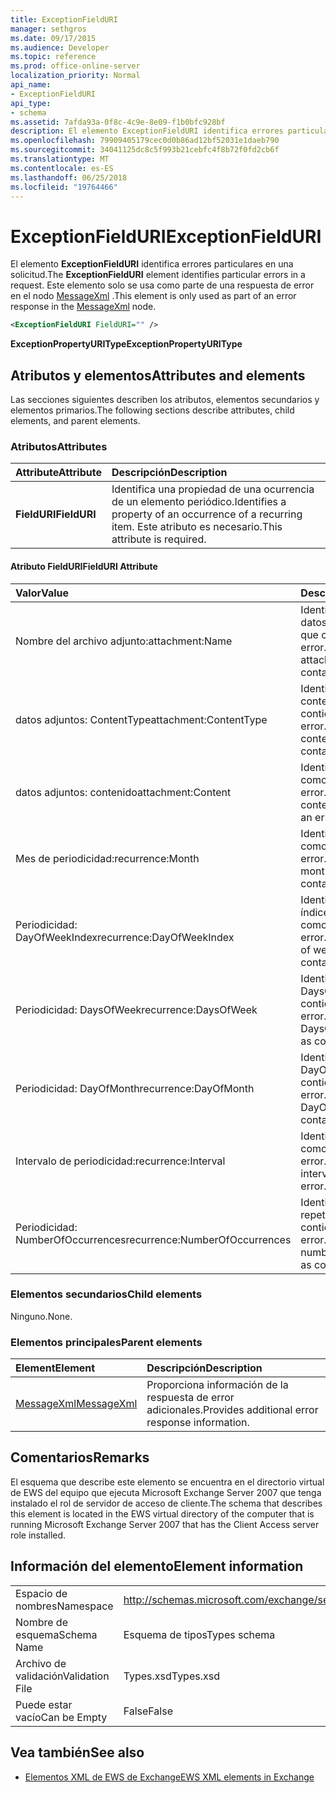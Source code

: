 ```yaml
---
title: ExceptionFieldURI
manager: sethgros
ms.date: 09/17/2015
ms.audience: Developer
ms.topic: reference
ms.prod: office-online-server
localization_priority: Normal
api_name:
- ExceptionFieldURI
api_type:
- schema
ms.assetid: 7afda93a-0f8c-4c9e-8e09-f1b0bfc928bf
description: El elemento ExceptionFieldURI identifica errores particulares en una solicitud. Este elemento solo se usa como parte de una respuesta de error en el nodo MessageXml.
ms.openlocfilehash: 79909405179cec0d0b86ad12bf52031e1daeb790
ms.sourcegitcommit: 34041125dc8c5f993b21cebfc4f8b72f0fd2cb6f
ms.translationtype: MT
ms.contentlocale: es-ES
ms.lasthandoff: 06/25/2018
ms.locfileid: "19764466"
---
```

# <a name="exceptionfielduri"></a><span data-ttu-id="42617-104">ExceptionFieldURI</span><span class="sxs-lookup"><span data-stu-id="42617-104">ExceptionFieldURI</span></span>

<span data-ttu-id="42617-105">El elemento **ExceptionFieldURI** identifica errores particulares en una solicitud.</span><span class="sxs-lookup"><span data-stu-id="42617-105">The **ExceptionFieldURI** element identifies particular errors in a request.</span></span> <span data-ttu-id="42617-106">Este elemento solo se usa como parte de una respuesta de error en el nodo [MessageXml](messagexml.md) .</span><span class="sxs-lookup"><span data-stu-id="42617-106">This element is only used as part of an error response in the [MessageXml](messagexml.md) node.</span></span> 
  
```xml
<ExceptionFieldURI FieldURI="" />
```

 <span data-ttu-id="42617-107">**ExceptionPropertyURIType**</span><span class="sxs-lookup"><span data-stu-id="42617-107">**ExceptionPropertyURIType**</span></span>
## <a name="attributes-and-elements"></a><span data-ttu-id="42617-108">Atributos y elementos</span><span class="sxs-lookup"><span data-stu-id="42617-108">Attributes and elements</span></span>

<span data-ttu-id="42617-109">Las secciones siguientes describen los atributos, elementos secundarios y elementos primarios.</span><span class="sxs-lookup"><span data-stu-id="42617-109">The following sections describe attributes, child elements, and parent elements.</span></span>
  
### <a name="attributes"></a><span data-ttu-id="42617-110">Atributos</span><span class="sxs-lookup"><span data-stu-id="42617-110">Attributes</span></span>

|<span data-ttu-id="42617-111">**Attribute**</span><span class="sxs-lookup"><span data-stu-id="42617-111">**Attribute**</span></span>|<span data-ttu-id="42617-112">**Descripción**</span><span class="sxs-lookup"><span data-stu-id="42617-112">**Description**</span></span>|
|:-----|:-----|
|<span data-ttu-id="42617-113">**FieldURI**</span><span class="sxs-lookup"><span data-stu-id="42617-113">**FieldURI**</span></span> <br/> |<span data-ttu-id="42617-114">Identifica una propiedad de una ocurrencia de un elemento periódico.</span><span class="sxs-lookup"><span data-stu-id="42617-114">Identifies a property of an occurrence of a recurring item.</span></span> <span data-ttu-id="42617-115">Este atributo es necesario.</span><span class="sxs-lookup"><span data-stu-id="42617-115">This attribute is required.</span></span>  <br/> |
   
#### <a name="fielduri-attribute"></a><span data-ttu-id="42617-116">Atributo FieldURI</span><span class="sxs-lookup"><span data-stu-id="42617-116">FieldURI Attribute</span></span>

|<span data-ttu-id="42617-117">**Valor**</span><span class="sxs-lookup"><span data-stu-id="42617-117">**Value**</span></span>|<span data-ttu-id="42617-118">**Descripción**</span><span class="sxs-lookup"><span data-stu-id="42617-118">**Description**</span></span>|
|:-----|:-----|
|<span data-ttu-id="42617-119">Nombre del archivo adjunto:</span><span class="sxs-lookup"><span data-stu-id="42617-119">attachment:Name</span></span>  <br/> |<span data-ttu-id="42617-120">Identifica el nombre de datos adjuntos como que contiene un error.</span><span class="sxs-lookup"><span data-stu-id="42617-120">Identifies the attachment name as containing an error.</span></span>  <br/> |
|<span data-ttu-id="42617-121">datos adjuntos: ContentType</span><span class="sxs-lookup"><span data-stu-id="42617-121">attachment:ContentType</span></span>  <br/> |<span data-ttu-id="42617-122">Identifica el tipo de contenido como que contiene un error.</span><span class="sxs-lookup"><span data-stu-id="42617-122">Identifies the content type as containing an error.</span></span>  <br/> |
|<span data-ttu-id="42617-123">datos adjuntos: contenido</span><span class="sxs-lookup"><span data-stu-id="42617-123">attachment:Content</span></span>  <br/> |<span data-ttu-id="42617-124">Identifica el contenido como que contiene un error.</span><span class="sxs-lookup"><span data-stu-id="42617-124">Identifies the content as containing an error.</span></span>  <br/> |
|<span data-ttu-id="42617-125">Mes de periodicidad:</span><span class="sxs-lookup"><span data-stu-id="42617-125">recurrence:Month</span></span>  <br/> |<span data-ttu-id="42617-126">Identifica el campo mes como que contiene un error.</span><span class="sxs-lookup"><span data-stu-id="42617-126">Identifies the month field as containing an error.</span></span>  <br/> |
|<span data-ttu-id="42617-127">Periodicidad: DayOfWeekIndex</span><span class="sxs-lookup"><span data-stu-id="42617-127">recurrence:DayOfWeekIndex</span></span>  <br/> |<span data-ttu-id="42617-128">Identifica el día de índice de la semana como que contiene un error.</span><span class="sxs-lookup"><span data-stu-id="42617-128">Identifies the day of week index as containing an error.</span></span>  <br/> |
|<span data-ttu-id="42617-129">Periodicidad: DaysOfWeek</span><span class="sxs-lookup"><span data-stu-id="42617-129">recurrence:DaysOfWeek</span></span>  <br/> |<span data-ttu-id="42617-130">Identifica la propiedad DaysOfWeek como que contiene un error.</span><span class="sxs-lookup"><span data-stu-id="42617-130">Identifies the DaysOfWeek property as containing an error.</span></span>  <br/> |
|<span data-ttu-id="42617-131">Periodicidad: DayOfMonth</span><span class="sxs-lookup"><span data-stu-id="42617-131">recurrence:DayOfMonth</span></span>  <br/> |<span data-ttu-id="42617-132">Identifica el DayOfMonth como que contiene un error.</span><span class="sxs-lookup"><span data-stu-id="42617-132">Identifies the DayOfMonth as containing an error.</span></span>  <br/> |
|<span data-ttu-id="42617-133">Intervalo de periodicidad:</span><span class="sxs-lookup"><span data-stu-id="42617-133">recurrence:Interval</span></span>  <br/> |<span data-ttu-id="42617-134">Identifica el intervalo como que contiene un error.</span><span class="sxs-lookup"><span data-stu-id="42617-134">Identifies the interval as containing an error.</span></span>  <br/> |
|<span data-ttu-id="42617-135">Periodicidad: NumberOfOccurrences</span><span class="sxs-lookup"><span data-stu-id="42617-135">recurrence:NumberOfOccurrences</span></span>  <br/> |<span data-ttu-id="42617-136">Identifica el número de repeticiones como que contiene un error.</span><span class="sxs-lookup"><span data-stu-id="42617-136">Identifies the number of occurrences as containing an error.</span></span>  <br/> |
   
### <a name="child-elements"></a><span data-ttu-id="42617-137">Elementos secundarios</span><span class="sxs-lookup"><span data-stu-id="42617-137">Child elements</span></span>

<span data-ttu-id="42617-138">Ninguno.</span><span class="sxs-lookup"><span data-stu-id="42617-138">None.</span></span>
  
### <a name="parent-elements"></a><span data-ttu-id="42617-139">Elementos principales</span><span class="sxs-lookup"><span data-stu-id="42617-139">Parent elements</span></span>

|<span data-ttu-id="42617-140">**Element**</span><span class="sxs-lookup"><span data-stu-id="42617-140">**Element**</span></span>|<span data-ttu-id="42617-141">**Descripción**</span><span class="sxs-lookup"><span data-stu-id="42617-141">**Description**</span></span>|
|:-----|:-----|
|[<span data-ttu-id="42617-142">MessageXml</span><span class="sxs-lookup"><span data-stu-id="42617-142">MessageXml</span></span>](messagexml.md) <br/> |<span data-ttu-id="42617-143">Proporciona información de la respuesta de error adicionales.</span><span class="sxs-lookup"><span data-stu-id="42617-143">Provides additional error response information.</span></span>  <br/> |
   
## <a name="remarks"></a><span data-ttu-id="42617-144">Comentarios</span><span class="sxs-lookup"><span data-stu-id="42617-144">Remarks</span></span>

<span data-ttu-id="42617-145">El esquema que describe este elemento se encuentra en el directorio virtual de EWS del equipo que ejecuta Microsoft Exchange Server 2007 que tenga instalado el rol de servidor de acceso de cliente.</span><span class="sxs-lookup"><span data-stu-id="42617-145">The schema that describes this element is located in the EWS virtual directory of the computer that is running Microsoft Exchange Server 2007 that has the Client Access server role installed.</span></span>
  
## <a name="element-information"></a><span data-ttu-id="42617-146">Información del elemento</span><span class="sxs-lookup"><span data-stu-id="42617-146">Element information</span></span>

|||
|:-----|:-----|
|<span data-ttu-id="42617-147">Espacio de nombres</span><span class="sxs-lookup"><span data-stu-id="42617-147">Namespace</span></span>  <br/> |http://schemas.microsoft.com/exchange/services/2006/types  <br/> |
|<span data-ttu-id="42617-148">Nombre de esquema</span><span class="sxs-lookup"><span data-stu-id="42617-148">Schema Name</span></span>  <br/> |<span data-ttu-id="42617-149">Esquema de tipos</span><span class="sxs-lookup"><span data-stu-id="42617-149">Types schema</span></span>  <br/> |
|<span data-ttu-id="42617-150">Archivo de validación</span><span class="sxs-lookup"><span data-stu-id="42617-150">Validation File</span></span>  <br/> |<span data-ttu-id="42617-151">Types.xsd</span><span class="sxs-lookup"><span data-stu-id="42617-151">Types.xsd</span></span>  <br/> |
|<span data-ttu-id="42617-152">Puede estar vacío</span><span class="sxs-lookup"><span data-stu-id="42617-152">Can be Empty</span></span>  <br/> |<span data-ttu-id="42617-153">False</span><span class="sxs-lookup"><span data-stu-id="42617-153">False</span></span>  <br/> |
   
## <a name="see-also"></a><span data-ttu-id="42617-154">Vea también</span><span class="sxs-lookup"><span data-stu-id="42617-154">See also</span></span>



- [<span data-ttu-id="42617-155">Elementos XML de EWS de Exchange</span><span class="sxs-lookup"><span data-stu-id="42617-155">EWS XML elements in Exchange</span></span>](ews-xml-elements-in-exchange.md)


